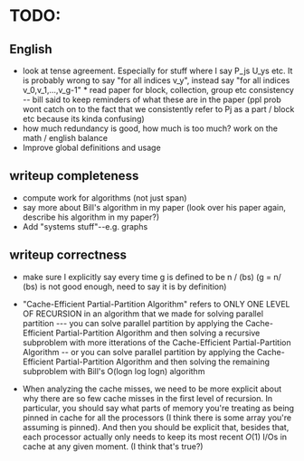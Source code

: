# TODO:

## English
  *  look at tense agreement. Especially for stuff where I say P_js U_ys etc. It is probably wrong to say "for all indices v_y", instead say "for all indices v_0,v_1,...,v_g-1"
    * read paper for block, collection, group etc consistency  -- bill said to keep reminders of what these are in the paper (ppl prob wont catch on to the fact that we consistently refer to Pj as a part / block etc because its kinda confusing)
  * how much redundancy is good, how much is too much? work on the math / english balance
  * Improve global definitions and usage

## writeup completeness
  * compute work for algorithms (not just span)
  * say more about Bill's algorithm in my paper (look over his paper again, describe his algorithm in my paper?)
  * Add "systems stuff"--e.g. graphs

## writeup correctness
  * make sure I explicitly say every time g is defined to be n / (bs) (g = n/ (bs) is not good enough, need to say it is by definition)
  * "Cache-Efficient Partial-Partition Algorithm" refers to ONLY ONE LEVEL OF RECURSION in an algorithm that we made for solving parallel partition
    --- you can solve parallel partition by applying the Cache-Efficient Partial-Partition Algorithm and then solving a recursive subproblem with more itterations of the Cache-Efficient Partial-Partition Algorithm 
    -- or you can solve parallel partition by applying the Cache-Efficient Partial-Partition Algorithm and then solving the remaining subproblem with Bill's O(logn log logn) algorithm

  * When analyzing the cache misses, we need to be more explicit about why there are so few cache misses in the first level of recursion. In particular, you should say what parts of memory you're treating as being pinned in cache for all the processors (I think there is some array you're assuming is pinned). And then you should be explicit that, besides that, each processor actually only needs to keep its most recent $O(1)$ I/Os in cache at any given moment. (I think that's true?)

